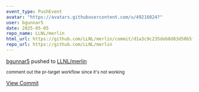 ```yaml
---
event_type: PushEvent
avatar: "https://avatars.githubusercontent.com/u/49216024?"
user: bgunnar5
date: 2025-05-05
repo_name: LLNL/merlin
html_url: https://github.com/LLNL/merlin/commit/d1a3c9c235deb8d83d50b5ffc5861876f3503981
repo_url: https://github.com/LLNL/merlin
---
```


<a href='https://github.com/bgunnar5' target='_blank'>bgunnar5</a> pushed to <a href='https://github.com/LLNL/merlin' target='_blank'>LLNL/merlin</a>

<small>comment out the pr-target workflow since it's not working</small>

<a href='https://github.com/LLNL/merlin/commit/d1a3c9c235deb8d83d50b5ffc5861876f3503981' target='_blank'>View Commit</a>